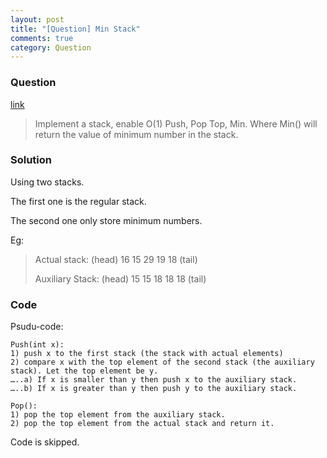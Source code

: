 ```yaml
---
layout: post
title: "[Question] Min Stack"
comments: true
category: Question
---
```


### Question

[link](http://www.geeksforgeeks.org/design-and-implement-special-stack-data-structure/)

> Implement a stack, enable O(1) Push, Pop Top, Min. Where Min() will return the value of minimum number in the stack.

### Solution

Using two stacks.

The first one is the regular stack.

The second one only store minimum numbers.

Eg:

> Actual stack: (head) 16 15 29 19 18 (tail)
>
> Auxiliary Stack: (head) 15 15 18 18 18 (tail)

### Code

Psudu-code:

    Push(int x):
    1) push x to the first stack (the stack with actual elements)
    2) compare x with the top element of the second stack (the auxiliary stack). Let the top element be y.
    …..a) If x is smaller than y then push x to the auxiliary stack.
    …..b) If x is greater than y then push y to the auxiliary stack.

    Pop():
    1) pop the top element from the auxiliary stack.
    2) pop the top element from the actual stack and return it.

Code is skipped.
